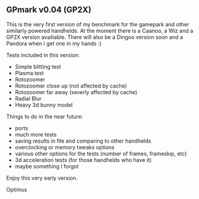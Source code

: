 GPmark v0.04 (GP2X)
------------------

This is the very first version of my benchmark for the gamepark and other similarly powered handhelds. At the moment there is a Caanoo, a Wiz and a GP2X version availiable. There will also be a Dingoo version soon and a Pandora when I get one in my hands :)


Tests included in this version:

- Simple blitting test
- Plasma test
- Rotozoomer
- Rotozoomer close up (not affected by cache)
- Rotozoomer far away (severly affected by cache)
- Radial Blur
- Heavy 3d bunny model


Things to do in the near future:

- ports
- much more tests
- saving results in file and comparing to other handhelds
- overclocking or memory tweaks options
- various other options for the tests (number of frames, frameskip, etc)
- 3d acceleration tests (for those handhelds who have it)
- maybe something I forgot


Enjoy this very early version.

Optimus